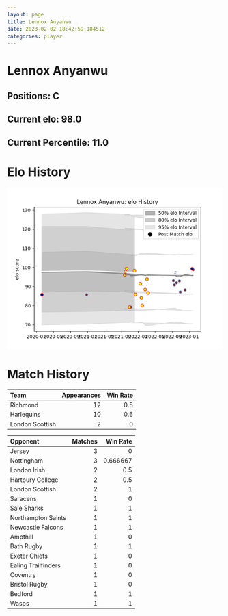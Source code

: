 ```yaml
---  
layout: page  
title: Lennox Anyanwu  
date: 2023-02-02 18:42:59.184512  
categories: player  
---
```

# Lennox Anyanwu

## Positions: C

## Current elo: 98.0

## Current Percentile: 11.0

# Elo History


![elo history](history_LennoxAnyanwu.png)
# Match History


| Team            |   Appearances |   Win Rate |
|:----------------|--------------:|-----------:|
| Richmond        |            12 |        0.5 |
| Harlequins      |            10 |        0.6 |
| London Scottish |             2 |        0   |

| Opponent            |   Matches |   Win Rate |
|:--------------------|----------:|-----------:|
| Jersey              |         3 |   0        |
| Nottingham          |         3 |   0.666667 |
| London Irish        |         2 |   0.5      |
| Hartpury College    |         2 |   0.5      |
| London Scottish     |         2 |   1        |
| Saracens            |         1 |   0        |
| Sale Sharks         |         1 |   1        |
| Northampton Saints  |         1 |   1        |
| Newcastle Falcons   |         1 |   1        |
| Ampthill            |         1 |   0        |
| Bath Rugby          |         1 |   1        |
| Exeter Chiefs       |         1 |   0        |
| Ealing Trailfinders |         1 |   0        |
| Coventry            |         1 |   0        |
| Bristol Rugby       |         1 |   0        |
| Bedford             |         1 |   1        |
| Wasps               |         1 |   1        |